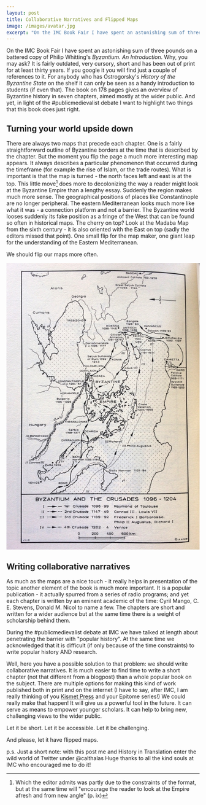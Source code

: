```yaml
---
layout: post
title: Collaborative Narratives and Flipped Maps
image: /images/avatar.jpg
excerpt: "On the IMC Book Fair I have spent an astonishing sum of three pounds on a battered copy of Philip Whitting's **Byzantium. An Introduction**. Why, you may ask? It is fairly outdated, very cursory, short and has been out of print for at least thirty years. If you google it you will find just a couple of references to it. For anybody who has Ostrogorsky's **History of the Byzantine State** on the shelf it can only be seen as a handy introduction to students (if even that)."
---
```


On the IMC Book Fair I have spent an astonishing sum of three pounds on a battered copy of Philip Whitting's *Byzantium. An Introduction*. Why, you may ask? It is fairly outdated, very cursory, short and has been out of print for at least thirty years. If you google it you will find just a couple of references to it. For anybody who has Ostrogorsky's *History of the Byzantine State* on the shelf it can only be seen as a handy introduction to students (if even that). The book on 178 pages gives an overview of Byzantine history in seven chapters, aimed mostly at the wider public. And yet, in light of the #publicmedievalist debate I want to highlight two things that this book does just right.

## Turning your world upside down

There are always two maps that precede each chapter. One is a fairly straightforward outline of Byzantine borders at the time that is described by the chapter. But the moment you flip the page a much more interesting map appears. It always describes a particular phenomenon that occurred during the timeframe (for example the rise of Islam, or the trade routes). What is important is that the map is turned - the north faces left and east is at the top. This little move[^1] does more to decolonizing the way a reader might look at the Byzantine Empire than a lengthy essay. Suddenly the region makes much more sense. The geographical positions of places like Constantinople are no longer peripheral. The eastern Mediterranean looks much more like what it was - a connection platform  and not a barrier. The Byzantine world looses suddenly its fake position as a fringe of the West that can be found so often in historical maps. The cherry on top? Look at the Madaba Map from the sixth century - it is also oriented with the East on top (sadly the editors missed that point). One small flip for the map maker, one giant leap for the understanding of the Eastern Mediterranean.

We should flip our maps more often.

![Flipped Map](/images/Map_Byzantium.jpg)

## Writing collaborative narratives

As much as the maps are a nice touch - it really helps in presentation of the topic another element of the book is much more important. It is a popular publication - it actually spurred from a series of radio programs; and yet each chapter is written by an eminent academic of the time: Cyril Mango, C. E. Stevens, Donald M. Nicol to name a few. The chapters are short and written for a wider audience but at the same time there is a weight of scholarship behind them.

During the #publicmedievalist debate at IMC we have talked at length about penetrating the barrier with "popular history". At the same time we acknowledged that it is difficult (if only because of the time constraints) to write popular history AND research.

Well, here you have a possible solution to that problem: we should write collaborative narratives. It is much easier to find time to write a short chapter (not that different from a blogpost) than a whole popular book on the subject. There are multiple options for making this kind of work published both in print and on the internet (I have to say, after IMC, I am really thinking of you [Kismet Press](http://kismet.press/) and your Epitome series!) We could really make that happen! It will give us a powerful tool in the future. It can serve as means to empower younger scholars. It can help to bring new, challenging views to the wider public.

Let it be short. Let it be accessible. Let it be challenging.

And please, let it have flipped maps.

p.s. Just a short note: with this post me and History in Translation enter the wild world of Twitter under @calthalas Huge thanks to all the kind souls at IMC who encouraged me to do it!

[^1]: Which the editor admits was partly due to the constraints of the format, but at the same time will "encourage the reader to look at the Empire afresh and from  new angle" (p. ix)
